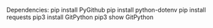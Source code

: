 Dependencies:
pip install PyGithub
pip install python-dotenv
pip install requests
pip3 install GitPython
pip3 show GitPython
